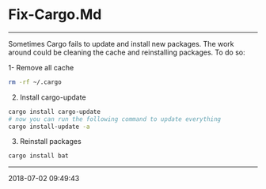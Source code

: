 # Fix-Cargo.Md

----------------------------------------- 
Sometimes Cargo fails to update and install new packages. The work around
could be cleaning the cache and reinstalling packages. To do so:

1- Remove all cache
``` bash
rm -rf ~/.cargo
```
2. Install cargo-update
``` bash
cargo install cargo-update
# now you can run the following command to update everything
cargo install-update -a
```
3. Reinstall packages
```bash
cargo install bat
```
-----------------------------------------
2018-07-02 09:49:43
